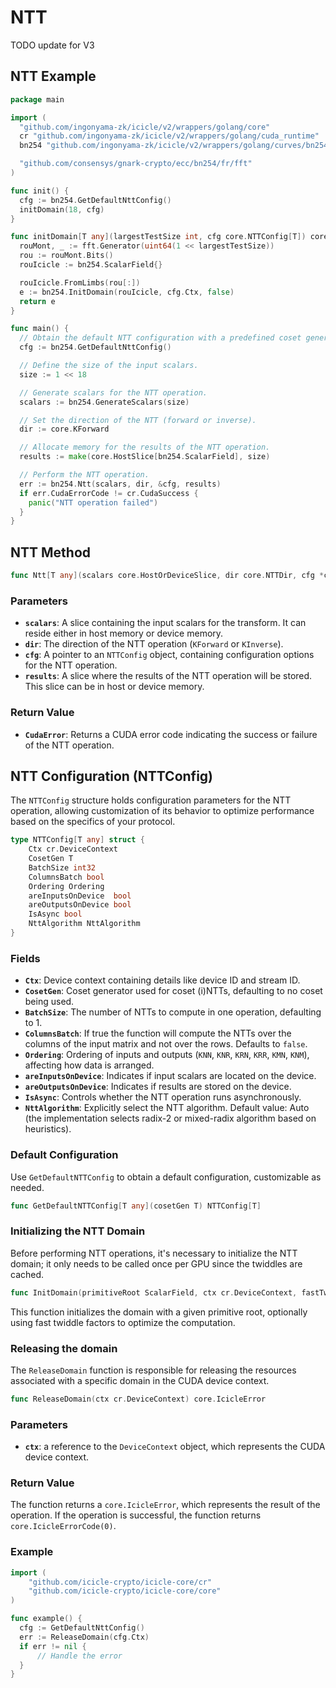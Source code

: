 # NTT

TODO update for V3

## NTT Example

```go
package main

import (
  "github.com/ingonyama-zk/icicle/v2/wrappers/golang/core"
  cr "github.com/ingonyama-zk/icicle/v2/wrappers/golang/cuda_runtime"
  bn254 "github.com/ingonyama-zk/icicle/v2/wrappers/golang/curves/bn254"

  "github.com/consensys/gnark-crypto/ecc/bn254/fr/fft"
)

func init() {
  cfg := bn254.GetDefaultNttConfig()
  initDomain(18, cfg)
}

func initDomain[T any](largestTestSize int, cfg core.NTTConfig[T]) core.IcicleError {
  rouMont, _ := fft.Generator(uint64(1 << largestTestSize))
  rou := rouMont.Bits()
  rouIcicle := bn254.ScalarField{}

  rouIcicle.FromLimbs(rou[:])
  e := bn254.InitDomain(rouIcicle, cfg.Ctx, false)
  return e
}

func main() {
  // Obtain the default NTT configuration with a predefined coset generator.
  cfg := bn254.GetDefaultNttConfig()

  // Define the size of the input scalars.
  size := 1 << 18

  // Generate scalars for the NTT operation.
  scalars := bn254.GenerateScalars(size)

  // Set the direction of the NTT (forward or inverse).
  dir := core.KForward

  // Allocate memory for the results of the NTT operation.
  results := make(core.HostSlice[bn254.ScalarField], size)

  // Perform the NTT operation.
  err := bn254.Ntt(scalars, dir, &cfg, results)
  if err.CudaErrorCode != cr.CudaSuccess {
    panic("NTT operation failed")
  }
}
```

## NTT Method

```go
func Ntt[T any](scalars core.HostOrDeviceSlice, dir core.NTTDir, cfg *core.NTTConfig[T], results core.HostOrDeviceSlice) core.IcicleError
```

### Parameters

- **`scalars`**: A slice containing the input scalars for the transform. It can reside either in host memory or device memory.
- **`dir`**: The direction of the NTT operation (`KForward` or `KInverse`).
- **`cfg`**: A pointer to an `NTTConfig` object, containing configuration options for the NTT operation.
- **`results`**: A slice where the results of the NTT operation will be stored. This slice can be in host or device memory.

### Return Value

- **`CudaError`**: Returns a CUDA error code indicating the success or failure of the NTT operation.

## NTT Configuration (NTTConfig)

The `NTTConfig` structure holds configuration parameters for the NTT operation, allowing customization of its behavior to optimize performance based on the specifics of your protocol.

```go
type NTTConfig[T any] struct {
    Ctx cr.DeviceContext
    CosetGen T
    BatchSize int32
    ColumnsBatch bool
    Ordering Ordering
    areInputsOnDevice  bool
    areOutputsOnDevice bool
    IsAsync bool
    NttAlgorithm NttAlgorithm
}
```

### Fields

- **`Ctx`**: Device context containing details like device ID and stream ID.
- **`CosetGen`**: Coset generator used for coset (i)NTTs, defaulting to no coset being used.
- **`BatchSize`**: The number of NTTs to compute in one operation, defaulting to 1.
- **`ColumnsBatch`**: If true the function will compute the NTTs over the columns of the input matrix and not over the rows. Defaults to `false`.
- **`Ordering`**: Ordering of inputs and outputs (`KNN`, `KNR`, `KRN`, `KRR`, `KMN`, `KNM`), affecting how data is arranged.
- **`areInputsOnDevice`**: Indicates if input scalars are located on the device.
- **`areOutputsOnDevice`**: Indicates if results are stored on the device.
- **`IsAsync`**: Controls whether the NTT operation runs asynchronously.
- **`NttAlgorithm`**: Explicitly select the NTT algorithm. Default value: Auto (the implementation selects radix-2 or mixed-radix algorithm based on heuristics).

### Default Configuration

Use `GetDefaultNTTConfig` to obtain a default configuration, customizable as needed.

```go
func GetDefaultNTTConfig[T any](cosetGen T) NTTConfig[T]
```

### Initializing the NTT Domain

Before performing NTT operations, it's necessary to initialize the NTT domain; it only needs to be called once per GPU since the twiddles are cached.

```go
func InitDomain(primitiveRoot ScalarField, ctx cr.DeviceContext, fastTwiddles bool) core.IcicleError
```

This function initializes the domain with a given primitive root, optionally using fast twiddle factors to optimize the computation.

### Releasing the domain

The `ReleaseDomain` function is responsible for releasing the resources associated with a specific domain in the CUDA device context.

```go
func ReleaseDomain(ctx cr.DeviceContext) core.IcicleError
```

### Parameters

- **`ctx`**: a reference to the `DeviceContext` object, which represents the CUDA device context.

### Return Value

The function returns a `core.IcicleError`, which represents the result of the operation. If the operation is successful, the function returns `core.IcicleErrorCode(0)`.

### Example

```go
import (
    "github.com/icicle-crypto/icicle-core/cr"
    "github.com/icicle-crypto/icicle-core/core"
)

func example() {
  cfg := GetDefaultNttConfig()
  err := ReleaseDomain(cfg.Ctx)
  if err != nil {
      // Handle the error
  }
}
```
